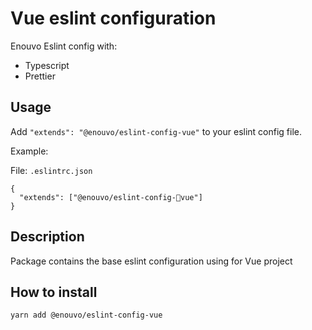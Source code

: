 # Vue eslint configuration

Enouvo Eslint config with:

- Typescript
- Prettier

## Usage

Add `"extends": "@enouvo/eslint-config-vue"` to your eslint config file.

Example:

File: `.eslintrc.json`

```
{
  "extends": ["@enouvo/eslint-config-vue"]
}
```

## Description

Package contains the base eslint configuration using for Vue project

## How to install

`yarn add @enouvo/eslint-config-vue`
